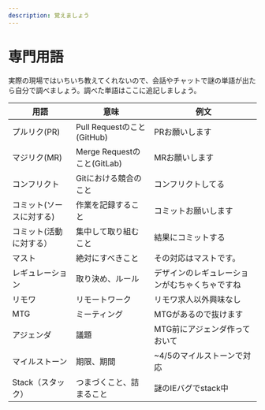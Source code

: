 ```yaml
---
description: 覚えましょう
---
```


# 専門用語

実際の現場ではいちいち教えてくれないので、会話やチャットで謎の単語が出たら自分で調べましょう。調べた単語はここに追記しましょう。

| 用語 | 意味 | 例文 |
| --- | --- | --- |
| プルリク\(PR\) | Pull Requestのこと\(GitHub\) | PRお願いします |
| マジリク\(MR\) | Merge Requestのこと\(GitLab\) | MRお願いします |
| コンフリクト | Gitにおける競合のこと | コンフリクトしてる |
| コミット\(ソースに対する\) | 作業を記録すること | コミットお願いします |
| コミット\(活動に対する） | 集中して取り組むこと | 結果にコミットする |
| マスト | 絶対にすべきこと | その対応はマストです。 |
| レギュレーション | 取り決め、ルール | デザインのレギュレーションがむちゃくちゃですね |
| リモワ | リモートワーク | リモワ求人以外興味なし |
| MTG | ミーティング | MTGがあるので抜けます |
| アジェンダ | 議題 | MTG前にアジェンダ作っておいて |
| マイルストーン | 期限、期間 | ~4/5のマイルストーンで対応 |
| Stack（スタック） | つまづくこと、詰まること | 謎のIEバグでstack中 |

